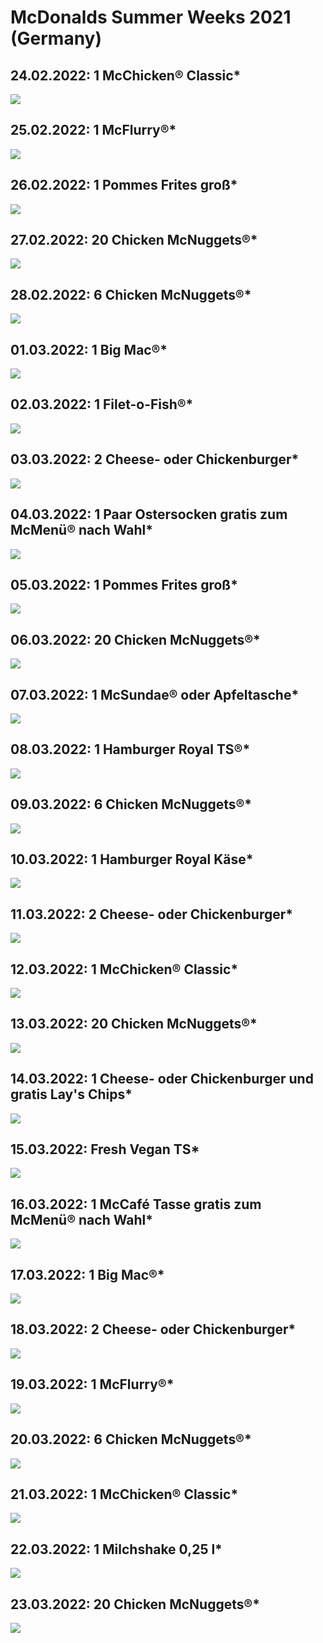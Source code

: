 # McDonalds Summer Weeks 2021 (Germany)

## 24.02.2022: 1 McChicken® Classic*
![](https://mcd-mobileapp-prod.azureedge.net/img/campaigns/easter2022/dealOfTheDay/01_McChicken_1280x1340_DealofTheDay.jpg)

## 25.02.2022: 1 McFlurry®*
![](https://mcd-mobileapp-prod.azureedge.net/img/campaigns/easter2022/dealOfTheDay/16_McFlurry_1280x1340_DealofTheDay.jpg)

## 26.02.2022: 1 Pommes Frites groß*
![](https://mcd-mobileapp-prod.azureedge.net/img/campaigns/easter2022/dealOfTheDay/02_Pommes_gross_1280x1340_DealofTheDay.jpg)

## 27.02.2022: 20 Chicken McNuggets®*
![](https://mcd-mobileapp-prod.azureedge.net/img/campaigns/easter2022/dealOfTheDay/03_20erNuggets_1280x1340_DealofTheDay.jpg)

## 28.02.2022: 6 Chicken McNuggets®*
![](https://mcd-mobileapp-prod.azureedge.net/img/campaigns/easter2022/dealOfTheDay/04_6er_Nuggets_1280x1340_DealofTheDay.jpg)

## 01.03.2022: 1 Big Mac®*
![](https://mcd-mobileapp-prod.azureedge.net/img/campaigns/easter2022/dealOfTheDay/05_BigMac_1280x1340_DealofTheDay.jpg)

## 02.03.2022: 1 Filet-o-Fish®*
![](https://mcd-mobileapp-prod.azureedge.net/img/campaigns/easter2022/dealOfTheDay/06_Filet-o-Fish_1280x1340_DealofTheDay.jpg)

## 03.03.2022: 2 Cheese- oder Chickenburger*
![](https://mcd-mobileapp-prod.azureedge.net/img/campaigns/easter2022/dealOfTheDay/07_2xCheeseChicken_1280x1340_DealofTheDay.jpg)

## 04.03.2022: 1 Paar Ostersocken gratis zum McMenü® nach Wahl*
![](https://mcd-mobileapp-prod.azureedge.net/img/campaigns/easter2022/dealOfTheDay/08_McMenue_Socken_1280x1340_DealofTheDay.jpg)

## 05.03.2022: 1 Pommes Frites groß*
![](https://mcd-mobileapp-prod.azureedge.net/img/campaigns/easter2022/dealOfTheDay/02_Pommes_gross_1280x1340_DealofTheDay.jpg)

## 06.03.2022: 20 Chicken McNuggets®*
![](https://mcd-mobileapp-prod.azureedge.net/img/campaigns/easter2022/dealOfTheDay/03_20erNuggets_1280x1340_DealofTheDay.jpg)

## 07.03.2022: 1 McSundae® oder Apfeltasche*
![](https://mcd-mobileapp-prod.azureedge.net/img/campaigns/easter2022/dealOfTheDay/09_McSundaeApfeltasche_1280x1340_DealofTheDay.jpg)

## 08.03.2022: 1 Hamburger Royal TS®*
![](https://mcd-mobileapp-prod.azureedge.net/img/campaigns/easter2022/dealOfTheDay/10_Hamburger_RoyalTS_1280x1340_DealofTheDay.jpg)

## 09.03.2022: 6 Chicken McNuggets®*
![](https://mcd-mobileapp-prod.azureedge.net/img/campaigns/easter2022/dealOfTheDay/04_6er_Nuggets_1280x1340_DealofTheDay.jpg)

## 10.03.2022: 1 Hamburger Royal Käse*
![](https://mcd-mobileapp-prod.azureedge.net/img/campaigns/easter2022/dealOfTheDay/11_Hamburger_RoyalKaese_1280x1340_DealofTheDay.jpg)

## 11.03.2022: 2 Cheese- oder Chickenburger*
![](https://mcd-mobileapp-prod.azureedge.net/img/campaigns/easter2022/dealOfTheDay/07_2xCheeseChicken_1280x1340_DealofTheDay.jpg)

## 12.03.2022: 1 McChicken® Classic*
![](https://mcd-mobileapp-prod.azureedge.net/img/campaigns/easter2022/dealOfTheDay/01_McChicken_1280x1340_DealofTheDay.jpg)

## 13.03.2022: 20 Chicken McNuggets®*
![](https://mcd-mobileapp-prod.azureedge.net/img/campaigns/easter2022/dealOfTheDay/03_20erNuggets_1280x1340_DealofTheDay.jpg)

## 14.03.2022: 1 Cheese- oder Chickenburger und gratis Lay's Chips*
![](https://mcd-mobileapp-prod.azureedge.net/img/campaigns/easter2022/dealOfTheDay/12_2xCheeseChicken_Lays_1280x1340_DealofTheDay.jpg)

## 15.03.2022: Fresh Vegan TS*
![](https://mcd-mobileapp-prod.azureedge.net/img/campaigns/easter2022/dealOfTheDay/13_FreshVeganTS_1280x1340_DealofTheDay.jpg)

## 16.03.2022: 1 McCafé Tasse gratis zum McMenü® nach Wahl*
![](https://mcd-mobileapp-prod.azureedge.net/img/campaigns/easter2022/dealOfTheDay/14_McMenue_Tasse_1280x1340_DealofTheDay.jpg)

## 17.03.2022: 1 Big Mac®*
![](https://mcd-mobileapp-prod.azureedge.net/img/campaigns/easter2022/dealOfTheDay/05_BigMac_1280x1340_DealofTheDay.jpg)

## 18.03.2022: 2 Cheese- oder Chickenburger*
![](https://mcd-mobileapp-prod.azureedge.net/img/campaigns/easter2022/dealOfTheDay/07_2xCheeseChicken_1280x1340_DealofTheDay.jpg)

## 19.03.2022: 1 McFlurry®*
![](https://mcd-mobileapp-prod.azureedge.net/img/campaigns/easter2022/dealOfTheDay/16_McFlurry_1280x1340_DealofTheDay.jpg)

## 20.03.2022: 6 Chicken McNuggets®*
![](https://mcd-mobileapp-prod.azureedge.net/img/campaigns/easter2022/dealOfTheDay/04_6er_Nuggets_1280x1340_DealofTheDay.jpg)

## 21.03.2022: 1 McChicken® Classic*
![](https://mcd-mobileapp-prod.azureedge.net/img/campaigns/easter2022/dealOfTheDay/01_McChicken_1280x1340_DealofTheDay.jpg)

## 22.03.2022: 1 Milchshake 0,25 l*
![](https://mcd-mobileapp-prod.azureedge.net/img/campaigns/easter2022/dealOfTheDay/15_McMilchshake_1280x1340_DealofTheDay.jpg)

## 23.03.2022: 20 Chicken McNuggets®*
![](https://mcd-mobileapp-prod.azureedge.net/img/campaigns/easter2022/dealOfTheDay/03_20erNuggets_1280x1340_DealofTheDay.jpg)

